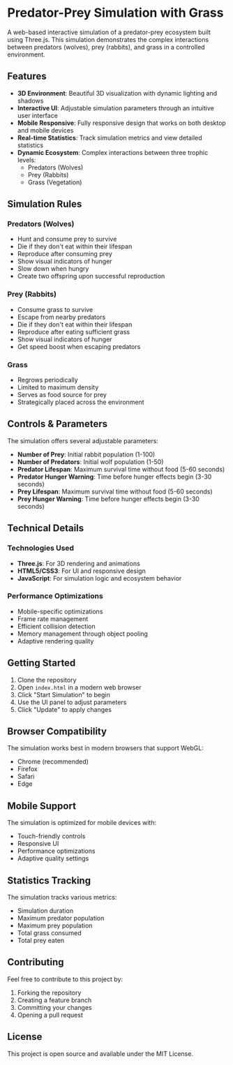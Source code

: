 # Predator-Prey Simulation with Grass

A web-based interactive simulation of a predator-prey ecosystem built using Three.js. This simulation demonstrates the complex interactions between predators (wolves), prey (rabbits), and grass in a controlled environment.

## Features

- **3D Environment**: Beautiful 3D visualization with dynamic lighting and shadows
- **Interactive UI**: Adjustable simulation parameters through an intuitive user interface
- **Mobile Responsive**: Fully responsive design that works on both desktop and mobile devices
- **Real-time Statistics**: Track simulation metrics and view detailed statistics
- **Dynamic Ecosystem**: Complex interactions between three trophic levels:
  - Predators (Wolves)
  - Prey (Rabbits)
  - Grass (Vegetation)

## Simulation Rules

### Predators (Wolves)
- Hunt and consume prey to survive
- Die if they don't eat within their lifespan
- Reproduce after consuming prey
- Show visual indicators of hunger
- Slow down when hungry
- Create two offspring upon successful reproduction

### Prey (Rabbits)
- Consume grass to survive
- Escape from nearby predators
- Die if they don't eat within their lifespan
- Reproduce after eating sufficient grass
- Show visual indicators of hunger
- Get speed boost when escaping predators

### Grass
- Regrows periodically
- Limited to maximum density
- Serves as food source for prey
- Strategically placed across the environment

## Controls & Parameters

The simulation offers several adjustable parameters:

- **Number of Prey**: Initial rabbit population (1-100)
- **Number of Predators**: Initial wolf population (1-50)
- **Predator Lifespan**: Maximum survival time without food (5-60 seconds)
- **Predator Hunger Warning**: Time before hunger effects begin (3-30 seconds)
- **Prey Lifespan**: Maximum survival time without food (5-60 seconds)
- **Prey Hunger Warning**: Time before hunger effects begin (3-30 seconds)

## Technical Details

### Technologies Used
- **Three.js**: For 3D rendering and animations
- **HTML5/CSS3**: For UI and responsive design
- **JavaScript**: For simulation logic and ecosystem behavior

### Performance Optimizations
- Mobile-specific optimizations
- Frame rate management
- Efficient collision detection
- Memory management through object pooling
- Adaptive rendering quality

## Getting Started

1. Clone the repository
2. Open `index.html` in a modern web browser
3. Click "Start Simulation" to begin
4. Use the UI panel to adjust parameters
5. Click "Update" to apply changes

## Browser Compatibility

The simulation works best in modern browsers that support WebGL:
- Chrome (recommended)
- Firefox
- Safari
- Edge

## Mobile Support

The simulation is optimized for mobile devices with:
- Touch-friendly controls
- Responsive UI
- Performance optimizations
- Adaptive quality settings

## Statistics Tracking

The simulation tracks various metrics:
- Simulation duration
- Maximum predator population
- Maximum prey population
- Total grass consumed
- Total prey eaten

## Contributing

Feel free to contribute to this project by:
1. Forking the repository
2. Creating a feature branch
3. Committing your changes
4. Opening a pull request

## License

This project is open source and available under the MIT License.
